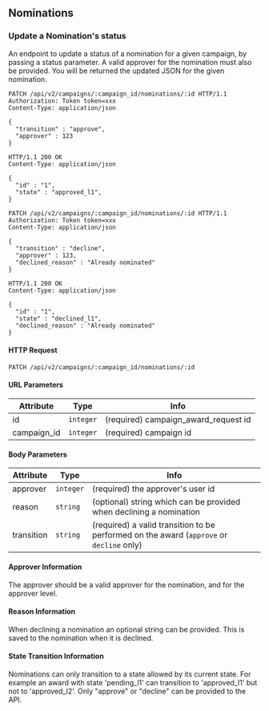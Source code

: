 ## Nominations

### Update a Nomination's status

An endpoint to update a status of a nomination for a given campaign, by passing
a status parameter. A valid approver for the nomination must also be provided.
You will be returned the updated JSON for the given nomination.

``` http
PATCH /api/v2/campaigns/:campaign_id/nominations/:id HTTP/1.1
Authorization: Token token=xxx
Content-Type: application/json

{
  "transition" : "approve",
  "approver" : 123
}
```

``` http
HTTP/1.1 200 OK
Content-Type: application/json

{
  "id" : "1",
  "state" : "approved_l1",
}
```

``` http
PATCH /api/v2/campaigns/:campaign_id/nominations/:id HTTP/1.1
Authorization: Token token=xxx
Content-Type: application/json

{
  "transition" : "decline",
  "approver" : 123,
  "declined_reason" : "Already nominated"
}
```

``` http
HTTP/1.1 200 OK
Content-Type: application/json

{
  "id" : "1",
  "state" : "declined_l1",
  "declined_reason" : "Already nominated"
}
```

#### HTTP Request

`PATCH /api/v2/campaigns/:campaign_id/nominations/:id`

#### URL Parameters

Attribute | Type | Info
--------- | ---- | ----
id | `integer` | (required) campaign_award_request id
campaign_id | `integer` | (required) campaign id

#### Body Parameters

Attribute | Type | Info
--------- | ---- | ----
approver | `integer` | (required) the approver's user id
reason | `string` | (optional) string which can be provided when declining a nomination
transition | `string` | (required) a valid transition to be performed on the award (`approve` or `decline` only)

#### Approver Information

The approver should be a valid approver for the nomination, and for the approver level.

#### Reason Information

When declining a nomination an optional string can be provided. This is saved to
the nomination when it is declined.

#### State Transition Information

Nominations can only transition to a state allowed by its current
state. For example an award with state 'pending_l1' can transition to
'approved_l1' but not to 'approved_l2'. Only "approve" or "decline" can be provided to the API.
